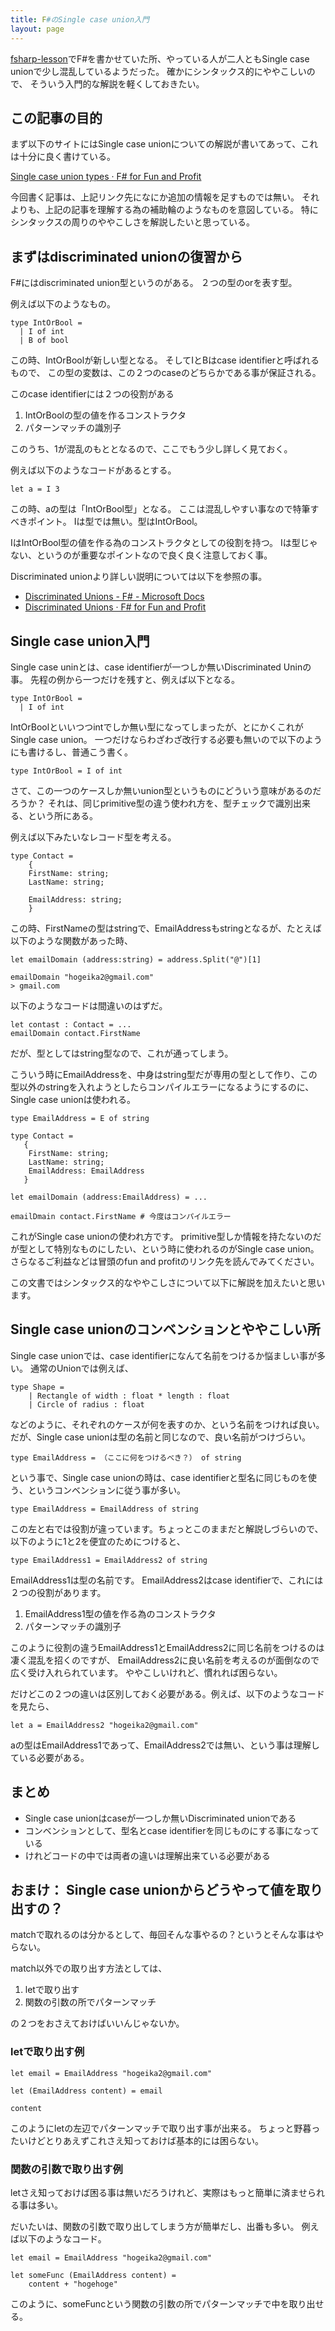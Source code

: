 ```yaml
---
title: F#のSingle case union入門
layout: page
---
```

[fsharp-lesson](https://karino2.github.io/fsharp-lesson/)でF#を書かせていた所、やっている人が二人ともSingle case unionで少し混乱しているようだった。
確かにシンタックス的にややこしいので、
そういう入門的な解説を軽くしておきたい。

## この記事の目的

まず以下のサイトにはSingle case unionについての解説が書いてあって、これは十分に良く書けている。

[Single case union types · F# for Fun and Profit](https://swlaschin.gitbooks.io/fsharpforfunandprofit/content/posts/designing-with-types-single-case-dus.html)

今回書く記事は、上記リンク先になにか追加の情報を足すものでは無い。
それよりも、上記の記事を理解する為の補助輪のようなものを意図している。
特にシンタックスの周りのややこしさを解説したいと思っている。

## まずはdiscriminated unionの復習から

F#にはdiscriminated union型というのがある。
２つの型のorを表す型。

例えば以下のようなもの。

```
type IntOrBool = 
  | I of int
  | B of bool
```

この時、IntOrBoolが新しい型となる。
そしてIとBはcase identifierと呼ばれるもので、
この型の変数は、この２つのcaseのどちらかである事が保証される。

このcase identifierには２つの役割がある

1. IntOrBoolの型の値を作るコンストラクタ
2. パターンマッチの識別子

このうち、1が混乱のもととなるので、ここでもう少し詳しく見ておく。

例えば以下のようなコードがあるとする。

```
let a = I 3
```

この時、aの型は「IntOrBool型」となる。
ここは混乱しやすい事なので特筆すべきポイント。
Iは型では無い。型はIntOrBool。

IはIntOrBool型の値を作る為のコンストラクタとしての役割を持つ。
Iは型じゃない、というのが重要なポイントなので良く良く注意しておく事。

Discriminated unionより詳しい説明については以下を参照の事。

- [Discriminated Unions - F# - Microsoft Docs](https://docs.microsoft.com/en-us/dotnet/fsharp/language-reference/discriminated-unions)
- [Discriminated Unions · F# for Fun and Profit](https://swlaschin.gitbooks.io/fsharpforfunandprofit/content/posts/discriminated-unions.html)

## Single case union入門

Single case uninとは、case identifierが一つしか無いDiscriminated Uninの事。
先程の例から一つだけを残すと、例えば以下となる。

```
type IntOrBool = 
  | I of int
```

IntOrBoolといいつつintでしか無い型になってしまったが、とにかくこれがSingle case union。
一つだけならわざわざ改行する必要も無いので以下のようにも書けるし、普通こう書く。

```
type IntOrBool = I of int
```

さて、この一つのケースしか無いunion型というものにどういう意味があるのだろうか？
それは、同じprimitive型の違う使われ方を、型チェックで識別出来る、という所にある。

例えば以下みたいなレコード型を考える。

```
type Contact = 
    {
    FirstName: string;
    LastName: string;

    EmailAddress: string;
    }
```


この時、FirstNameの型はstringで、EmailAddressもstringとなるが、たとえば以下のような関数があった時、

```
let emailDomain (address:string) = address.Split("@")[1]

emailDomain "hogeika2@gmail.com"
> gmail.com
```

以下のようなコードは間違いのはずだ。

```
let contast : Contact = ...
emailDomain contact.FirstName
```

だが、型としてはstring型なので、これが通ってしまう。

こういう時にEmailAddressを、中身はstring型だが専用の型として作り、この型以外のstringを入れようとしたらコンパイルエラーになるようにするのに、Single case unionは使われる。

```
type EmailAddress = E of string

type Contact =
   {
    FirstName: string;
    LastName: string;
    EmailAddress: EmailAddress
   }

let emailDomain (address:EmailAddress) = ...

emailDmain contact.FirstName # 今度はコンパイルエラー
```

これがSingle case unionの使われ方です。
primitive型しか情報を持たないのだが型として特別なものにしたい、という時に使われるのがSingle case union。
さらなるご利益などは冒頭のfun and profitのリンク先を読んでみてください。

この文書ではシンタックス的なややこしさについて以下に解説を加えたいと思います。

## Single case unionのコンベンションとややこしい所

Single case unionでは、case identifierになんて名前をつけるか悩ましい事が多い。
通常のUnionでは例えば、

```
type Shape =
    | Rectangle of width : float * length : float
    | Circle of radius : float
```

などのように、それぞれのケースが何を表すのか、という名前をつければ良い。
だが、Single case unionは型の名前と同じなので、良い名前がつけづらい。

```
type EmailAddress = （ここに何をつけるべき？） of string
```

という事で、Single case unionの時は、case identifierと型名に同じものを使う、というコンベンションに従う事が多い。

```
type EmailAddress = EmailAddress of string
```

この左と右では役割が違っています。ちょっとこのままだと解説しづらいので、以下のように1と2を便宜のためにつけると、

```
type EmailAddress1 = EmailAddress2 of string
```

EmailAddress1は型の名前です。
EmailAddress2はcase identifierで、これには２つの役割があります。

1. EmailAddress1型の値を作る為のコンストラクタ
2. パターンマッチの識別子

このように役割の違うEmailAddress1とEmailAddress2に同じ名前をつけるのは凄く混乱を招くのですが、
EmailAddress2に良い名前を考えるのが面倒なので広く受け入れられています。
ややこしいけれど、慣れれば困らない。

だけどこの２つの違いは区別しておく必要がある。例えば、以下のようなコードを見たら、

```
let a = EmailAddress2 "hogeika2@gmail.com"
```

aの型はEmailAddress1であって、EmailAddress2では無い、という事は理解している必要がある。

## まとめ

- Single case unionはcaseが一つしか無いDiscriminated unionである
- コンベンションとして、型名とcase identifierを同じものにする事になっている
- けれどコードの中では両者の違いは理解出来ている必要がある

## おまけ： Single case unionからどうやって値を取り出すの？

matchで取れるのは分かるとして、毎回そんな事やるの？というとそんな事はやらない。

match以外での取り出す方法としては、

1. letで取り出す
2. 関数の引数の所でパターンマッチ

の２つをおさえておけばいいんじゃないか。

### letで取り出す例

```
let email = EmailAddress "hogeika2@gmail.com"

let (EmailAddress content) = email

content
```

このようにletの左辺でパターンマッチで取り出す事が出来る。
ちょっと野暮ったいけどとりあえずこれさえ知っておけば基本的には困らない。

### 関数の引数で取り出す例

letさえ知っておけば困る事は無いだろうけれど、実際はもっと簡単に済ませられる事は多い。

だいたいは、関数の引数で取り出してしまう方が簡単だし、出番も多い。
例えば以下のようなコード。

```
let email = EmailAddress "hogeika2@gmail.com"

let someFunc (EmailAddress content) =
    content + "hogehoge"
```

このように、someFuncという関数の引数の所でパターンマッチで中を取り出せる。